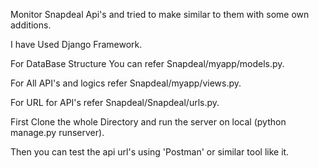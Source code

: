Monitor Snapdeal Api's and tried to make similar to them with some own additions.

I have Used Django Framework.

For DataBase Structure You can refer Snapdeal/myapp/models.py.

For All API's and logics refer Snapdeal/myapp/views.py.

For URL for API's refer Snapdeal/Snapdeal/urls.py.

First Clone the whole Directory and run the server on local (python manage.py runserver).

Then you can test the api url's using 'Postman' or similar tool like it.
